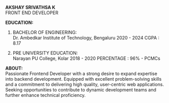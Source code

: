 <centre><strong>AKSHAY SRIVATHSA K</strong></centre><br>
<centre>FRONT END DEVELOPER</centre>

<strong>EDUCATION:</strong><br>
1. BACHELOR OF ENGINEERING: <br>
Dr. Ambedkar Institute of
Technology, Bengaluru
2020 - 2024
CGPA : 8.17

2. PRE UNIVERSITY EDUCATION: <br>
Narayan PU College, Kolar
2018 - 2020
PERCENTAGE : 96% - PCMCs

<strong>ABOUT:</strong><br>
Passionate Frontend Developer with a strong desire to expand
expertise into backend development. Equipped with excellent
problem-solving skills and a commitment to delivering high quality, user-centric web applications. Seeking opportunities to
contribute to dynamic development teams and further enhance
technical proficiency.
